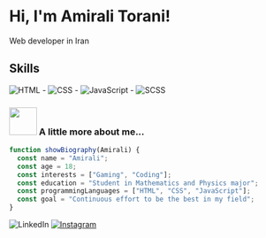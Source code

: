 # Hi, I'm Amirali Torani!
Web developer in Iran
## Skills
 ![HTML](https://img.shields.io/badge/-HTML-E34F26?style=flat&logo=html5&logoColor=white) - ![CSS](https://img.shields.io/badge/-CSS-1572B6?style=flat&logo=css3&logoColor=white) - ![JavaScript](https://img.shields.io/badge/-JavaScript-F7DF1E?style=flat&logo=javascript&logoColor=black) - ![SCSS](https://img.shields.io/badge/-SCSS-CC6699?style=flat&logo=sass&logoColor=white) 

 ### <img src="https://media.giphy.com/media/VgCDAzcKvsR6OM0uWg/giphy.gif" width="50"> A little more about me...  
```javascript
function showBiography(Amirali) {
  const name = "Amirali";
  const age = 18;
  const interests = ["Gaming", "Coding"];
  const education = "Student in Mathematics and Physics major";
  const programmingLanguages = ["HTML", "CSS", "JavaScript"];
  const goal = "Continuous effort to be the best in my field";
}
```


 ![LinkedIn](https://img.shields.io/badge/-LinkedIn-0A66C2?style=flat&logo=linkedin&logoColor=white)
 [![Instagram](https://img.shields.io/badge/-Instagram-E4405F?style=flat&logo=instagram&logoColor=white)](https://www.instagram.com/_amirtrn_?igsh=ejZnb25pdXgwdDVw)
 



